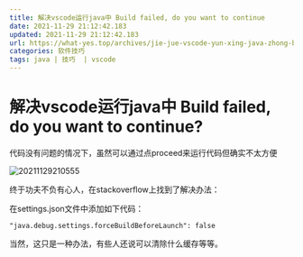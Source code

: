 ```yaml
---
title: 解决vscode运行java中 Build failed, do you want to continue
date: 2021-11-29 21:12:42.183
updated: 2021-11-29 21:12:42.183
url: https://what-yes.top/archives/jie-jue-vscode-yun-xing-java-zhong-buildfaileddoyouwanttocontinue
categories: 软件技巧
tags: java | 技巧  | vscode
---
```


# 解决vscode运行java中 Build failed, do you want to continue?

代码没有问题的情况下，虽然可以通过点proceed来运行代码但确实不太方便

![20211129210555](https://ryze-halo-blog.oss-cn-beijing.aliyuncs.com/halo-blog/20211129210555.png)

终于功夫不负有心人，在stackoverflow上找到了解决办法：

在settings.json文件中添加如下代码：

`"java.debug.settings.forceBuildBeforeLaunch": false`

当然，这只是一种办法，有些人还说可以清除什么缓存等等。

